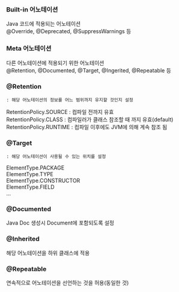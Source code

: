 ### Built-in 어노테이션
Java 코드에 적용되는 어노테이션  
@Override, @Deprecated, @SuppressWarnings 등  

### Meta 어노테이션 
다른 어노테이션에 적용되기 위한 어노테이션  
@Retention, @Documented, @Target, @Ingerited, @Repeatable 등  

### @Retention
	: 해당 어노테이션의 정보를 어느 범위까지 유지할 것인지 설정  
  
RetentionPolicy.SOURCE : 컴파일 전까지 유효  
RetentionPolicy.CLASS : 컴파일러가 클래스 참조할 때 까지 유효(default)  
RetentionPolicy.RUNTIME : 컴파일 이후에도 JVM에 의해 계속 참조 됨  


### @Target
	: 해당 어노테이션이 사용될 수 있는 위치를 설정
   
ElementType.PACKAGE  
ElementType.TYPE  
ElementType.CONSTRUCTOR  
ElementType.FIELD  
…  

### @Documented
Java Doc 생성시 Document에 포함되도록 설정  

### @Inherited
해당 어노테이션을 하위 클래스에 적용

### @Repeatable
연속적으로 어노테이션을 선언하는 것을 허용(동일한 것)  
